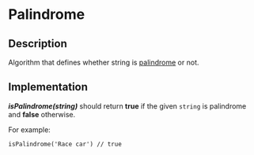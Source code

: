 # Palindrome

## Description

Algorithm that defines whether string is [palindrome](https://en.wikipedia.org/wiki/Palindrome) or not.

## Implementation

**_isPalindrome(string)_** should return **true** if the given ```string``` is palindrome 
and **false** otherwise.

For example:

```
isPalindrome('Race car') // true
```
